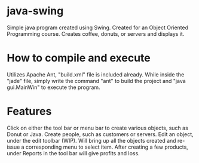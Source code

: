 # java-swing
Simple java program created using Swing. Created for an Object Oriented Programming course. 
Creates coffee, donuts, or servers and displays it.

# How to compile and execute
Utilizes Apache Ant, "build.xml" file is included already.
While inside the "jade" file, simply write the command "ant" to build the project and "java gui.MainWin" to execute the program.


# Features
Click on either the tool bar or menu bar to create various objects, such as Donut or Java. 
Create people, such as customers or servers. 
Edit an object, under the edit toolbar (WIP). Will bring up all the objects created and re-issue a corresponding menu to select item.
After creating a few products, under Reports in the tool bar will give profits and loss.
